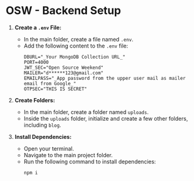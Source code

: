 # OSW - Backend Setup

1. **Create a `.env` File:**
   - In the main folder, create a file named `.env`.
   - Add the following content to the `.env` file:
     ```
     DBURL="_Your MongoDB Collection URL_"
     PORT=4000
     JWT_SEC="Open Source Weekend"
     MAILER="d******123@gmail.com"
     EMAILPASS="_App password from the upper user mail as mailer email from Google_"
     OTPSEC="THIS IS SECRET"
     ```

2. **Create Folders:**
   - In the main folder, create a folder named `uploads`.
   - Inside the `uploads` folder, initialize and create a few other folders, including `blog`.

3. **Install Dependencies:**
   - Open your terminal.
   - Navigate to the main project folder.
   - Run the following command to install dependencies:
     ```
     npm i
     ```
